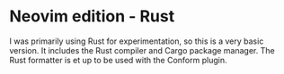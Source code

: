 # Neovim edition - Rust

I was primarily using Rust for experimentation, so this is a very basic version.
It includes the Rust compiler and Cargo package manager. The Rust formatter is
et up to be used with the Conform plugin.
